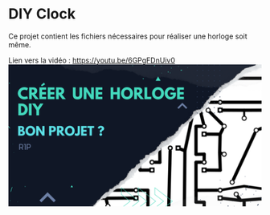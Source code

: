 # DIY Clock
Ce projet contient les fichiers nécessaires pour réaliser une horloge soit même.

Lien vers la vidéo : https://youtu.be/6GPgFDnUiv0
![alt text](https://github.com/electrocodeur/horloge_r1p/blob/main/mini.png?raw=true)
